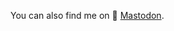 You can also find me on 🐘 <a rel="nofollow me" href="https://elk.zone/fosstodon.org/@asmaloney">Mastodon</a>.
